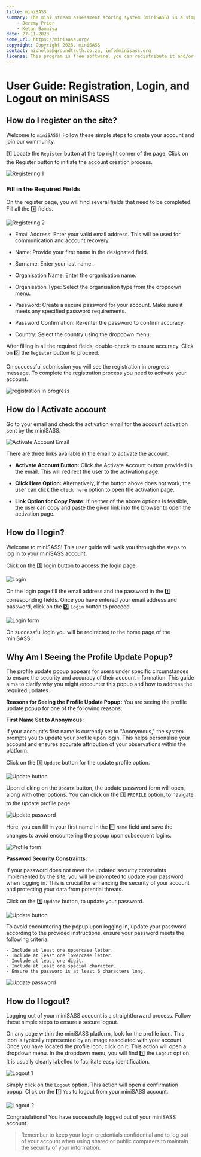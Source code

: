 ```yaml
---
title: miniSASS
summary: The mini stream assessment scoring system (miniSASS) is a simple and accessible citizen science tool for monitoring the water quality and health of stream and river systems. You collect a sample of aquatic macroinvertebrates (small, but large enough to see animals with no internal skeletons) from a site in a stream or river. The community of these aquatic macroinvertebrates present then tells you about the water quality and health of the stream or river based on the concept that different groups of aquatic macroinvertebrates have different tolerances and sensitivities to disturbance and pollution.
    - Jeremy Prior
    - Ketan Bamniya
date: 27-11-2023
some_url: https://minisass.org/
copyright: Copyright 2023, miniSASS
contact: nicholas@groundtruth.co.za, info@minisass.org
license: This program is free software; you can redistribute it and/or modify it under the terms of the GNU Affero General Public License as published by the Free Software Foundation; either version 3 of the License, or (at your option) any later version.
---
```


# User Guide: Registration, Login, and Logout on miniSASS

## How do I register on the site?

Welcome to `miniSASS!` Follow these simple steps to create your account and join our community.

1️⃣ Locate the `Register` button at the top right corner of the page. Click on the Register button to initiate the account creation process.

![Registering 1](./img/register-login-logout-1.png)

### Fill in the Required Fields

On the register page, you will find several fields that need to be completed. Fill all the 1️⃣ fields.

![Registering 2](./img/register-login-logout-2.png)

- Email Address: Enter your valid email address. This will be used for communication and account recovery.

- Name: Provide your first name in the designated field.

- Surname: Enter your last name.

- Organisation Name: Enter the organisation name.

- Organisation Type: Select the organisation type from the dropdown menu.

- Password: Create a secure password for your account. Make sure it meets any specified password requirements.

- Password Confirmation: Re-enter the password to confirm accuracy.

- Country: Select the country using the dropdown menu.

After filling in all the required fields, double-check to ensure accuracy. Click on 2️⃣ the `Register` button to proceed.

On successful submission you will see the registration in progress message. To complete the registration process you need to activate your account.

![registration in progress](./img/register-login-logout-3.png)

## How do I Activate account

Go to your email and check the activation email for the account activation sent by the miniSASS.

![Activate Account Email](./img/register-login-logout-4.png)

There are three links available in the email to activate the account.

- **Activate Account Button:** Click the Activate Account button provided in the email. This will redirect the user to the activation page.

- **Click Here Option:** Alternatively, if the button above does not work, the user can click the `click here` option to open the activation page.

- **Link Option for Copy Paste:** If neither of the above options is feasible, the user can copy and paste the given link into the browser to open the activation page.
    
## How do I login?

Welcome to miniSASS! This user guide will walk you through the steps to log in to your miniSASS account.

Click on the 1️⃣ login button to access the login page.

![Login](./img/register-login-logout-5.png)

On the login page fill the email address and the password in the 1️⃣ corresponding fields. Once you have entered your email address and password, click on the 2️⃣ `Login` button to proceed.

![Login form](./img/register-login-logout-6.png)

On successful login you will be redirected to the home page of the miniSASS.

## Why Am I Seeing the Profile Update Popup?

The profile update popup appears for users under specific circumstances to ensure the security and accuracy of their account information. This guide aims to clarify why you might encounter this popup and how to address the required updates.

**Reasons for Seeing the Profile Update Popup:** You are seeing the profile update popup for one of the following reasons:

**First Name Set to Anonymous:**

If your account's first name is currently set to "Anonymous," the system prompts you to update your profile upon login. This helps personalise your account and ensures accurate attribution of your observations within the platform.

Click on the 1️⃣ `Update` button for the update profile option.

![Update button](./img/register-login-logout-9.png)

Upon clicking on the `Update` button, the update password form will open, along with other options. You can click on the 1️⃣ `PROFILE` option, to navigate to the update profile page. 

![Update password](./img/register-login-logout-11.png)

Here, you can fill in your first name in the 1️⃣ `Name` field and save the changes to avoid encountering the popup upon subsequent logins.

![Profile form](./img/register-login-logout-10.png)

**Password Security Constraints:**

If your password does not meet the updated security constraints implemented by the site, you will be prompted to update your password when logging in. This is crucial for enhancing the security of your account and protecting your data from potential threats.

Click on the 1️⃣ `Update` button, to update your password.

![Update button](./img/register-login-logout-9.png)

To avoid encountering the popup upon logging in, update your password according to the provided instructions. ensure your password meets the following criteria:

    - Include at least one uppercase letter.
    - Include at least one lowercase letter.
    - Include at least one digit.
    - Include at least one special character.
    - Ensure the password is at least 6 characters long.

![Update password](./img/register-login-logout-12.png)

## How do I logout?

Logging out of your miniSASS account is a straightforward process. Follow these simple steps to ensure a secure logout.

On any page within the miniSASS platform, look for the profile icon. This icon is typically represented by an image associated with your account. Once you have located the profile icon, click on it. This action will open a dropdown menu. In the dropdown menu, you will find 1️⃣ the `Logout` option. It is usually clearly labelled to facilitate easy identification.

![Logout 1](./img/register-login-logout-7.png)

 Simply click on the `Logout` option. This action will open a confirmation popup. Click on the 1️⃣ `Yes` to logout from your miniSASS account.

![Logout 2](./img/register-login-logout-8.png)

Congratulations! You have successfully logged out of your miniSASS account.

>Remember to keep your login credentials confidential and to log out of your account when using shared or public computers to maintain the security of your information.
